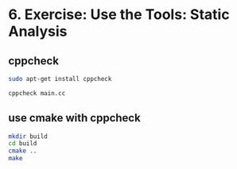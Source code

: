 # 6. Exercise: Use the Tools: Static Analysis

## cppcheck
```bash
sudo apt-get install cppcheck

cppcheck main.cc
```

## use cmake with cppcheck
```bash
mkdir build
cd build
cmake ..
make
```